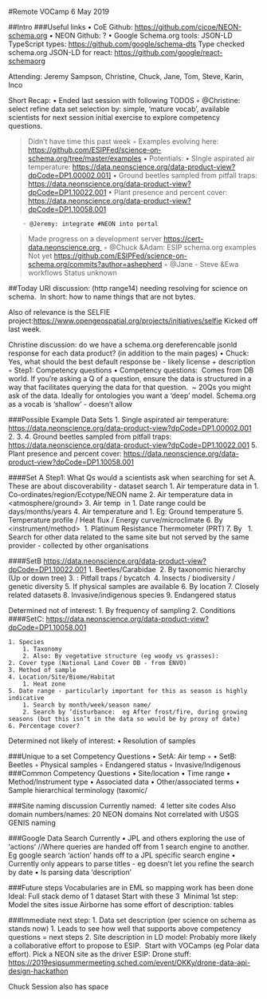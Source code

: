 #Remote VOCamp 6 May 2019

##Intro
###Useful links
    • CoE Github: https://github.com/cicoe/NEON-schema.org
    • NEON Github: ?
    • Google Schema.org tools:
JSON-LD TypeScript types: https://github.com/google/schema-dts
Type checked schema.org JSON-LD for react: https://github.com/google/react-schemaorg

Attending:
Jeremy Sampson, Christine, Chuck, Jane, Tom, Steve, Karin, Inco

Short Recap:
    • Ended last session with following TODOS
        ◦ @Christine: select refine data set selection by: simple, ‘mature vocab’, available scientists for next session initial exercise to explore competency questions.  
> Didn’t have time this past week
        ◦ Examples evolving here: https://github.com/ESIPFed/science-on-schema.org/tree/master/examples
            ▪ Potentials:
                • SIngle aspirated air temperature: https://data.neonscience.org/data-product-view?dpCode=DP1.00002.001]
                • Ground beetles sampled from pitfall traps: https://data.neonscience.org/data-product-view?dpCode=DP1.10022.001
                • Plant presence and percent cover: https://data.neonscience.org/data-product-view?dpCode=DP1.10058.001

        ◦ @Jeremy: integrate #NEON into portal
> Made progress on a development server https://cert-data.neonscience.org 
        ◦ @Chuck &Adam: ESIP schema.org examples
> Not yet https://github.com/ESIPFed/science-on-schema.org/commits?author=ashepherd
        ◦ @Jane - Steve &Ewa workflows
> Status unknown

##Today
URI discussion: (http range14) needing resolving for science on schema.  In short: how to name things that are not bytes.  

Also of relevance is the SELFIE project:https://www.opengeospatial.org/projects/initiatives/selfie
Kicked off last week.

Christine discussion: do we have a schema.org dereferencable jsonld response for each data product? (in addition to the main pages)
    • Chuck: Yes, what should the best default response be - likely license + description
        ◦ Step1: Competency questions
    • Competency questions:  Comes from DB world. If you’re asking a Q of a question, ensure the data is structured in a way that facilitates querying the data for that question.  ~ 20Qs you might ask of the data. Ideally for ontologies you want a ‘deep’ model. Schema.org as a vocab is ‘shallow’ - doesn’t allow

###Possible Example Data Sets
    1. Single aspirated air temperature: https://data.neonscience.org/data-product-view?dpCode=DP1.00002.001
    2. 
    3. 
    4. Ground beetles sampled from pitfall traps: https://data.neonscience.org/data-product-view?dpCode=DP1.10022.001
    5. Plant presence and percent cover: https://data.neonscience.org/data-product-view?dpCode=DP1.10058.001

####Set A
Step1: What Qs would a scientists ask when searching for set A.  These are about discoverability - dataset search
    1. Air temperature data in <geospatial bounding box>
        1. Co-ordinates/region/Ecotype/NEON name
    2. Air temperature data in <atmosphere/ground>
    3. Air temp  in <date range>
        1. Date range could be days/months/years
    4. Air temperature and <other associated data>
        1. Eg: Ground temperature
    5. Temperature profile / Heat flux / Energy curve/microclimate
    6. By <instrument/method> 
        1. Platinum Resistance Thermometer (PRT)
    7. By <site> 
        1. Search for other data related to the same site but not served by the same provider - collected by other organisations

####SetB
https://data.neonscience.org/data-product-view?dpCode=DP1.10022.001
    1. Beetles/Carabidae  <geospatial range> <Date range>
    2. By taxonomic hierarchy (Up or down tree)
    3. <Method>: Pitfall traps / bycatch 
    4. Insects / biodiversity / genetic diversity
    5. If physical samples are available
    6. By location
    7. Closely related datasets
    8. Invasive/indigenous species
    9. Endangered status

Determined not of interest:
        1. By frequency of sampling
        2. Conditions
####SetC:
https://data.neonscience.org/data-product-view?dpCode=DP1.10058.001

    1. Species
        1. Taxonomy
        2. Also: By vegetative structure (eg woody vs grasses): 
    2. Cover type (National Land Cover DB - from ENVO)
    3. Method of sample
    4. Location/Site/Biome/Habitat
        1. Heat zone
    5. Date range - particularly important for this as season is highly indicative
        1. Search by month/week/season name/
        2. Search by ‘disturbance:  eg After frost/fire, during growing seasons (but this isn’t in the data so would be by proxy of date)
    6. Percentage cover?

Determined not likely of interest:
    • Resolution of samples

###Unique to a set Competency Questions
    • SetA: Air temp
        ◦ 
    • SetB: Beetles
        ◦ Physical samples
        ◦ Endangered status
        ◦ Invasive/Indigenous
###Common Competency Questions
    • Site/location
    • Time range
    • Method/Instrument type
    • Associated data
    • Other/associated terms
    • Sample hierarchical terminology (taxomic/

###Site naming discussion
Currently named: 
4 letter site codes
Also domain numbers/names: 20 NEON domains
Not correlated with USGS GENIS naming

###Google Data Search Currently
    • JPL and others exploring the use of ‘actions’ //Where queries are handed off from 1 search engine to another.  Eg google search ‘action’ hands off to a JPL specific search engine
    • Currently only appears to parse titles - eg doesn’t let you refine the search by date
    • Is parsing data ‘description’

###Future steps
Vocabularies are in EML so mapping work has been done
Ideal: Full stack demo of 1 dataset
Start with these 3 
Minimal 1st step: Model the sites issue
Airborne has some effort of description: tables

###Immediate next step:
    1. Data set description (per science on schema as stands now)
        1. Leads to see how well that supports above competency questions = next steps
    2. Site description in LD model: Probably more likely a collaborative effort to propose to ESIP.  Start with VOCamps (eg Polar data effort). Pick a NEON site as the driver
ESIP:
Drone stuff: https://2019esipsummermeeting.sched.com/event/OKKy/drone-data-api-design-hackathon

Chuck Session also has space



